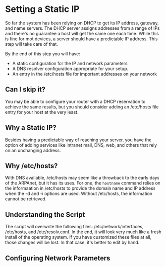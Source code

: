 # Setting a Static IP
So far the system has been relying on DHCP to get its IP address, gateway, and name servers. The DHCP server assigns addresses from a range of IPs and there's no guarantee a host will get the same one each time. While this is fine for mot devices, a server should have a predictable IP address. This step will take care of that.

By the end of this step you will have:
* A static configuration for the IP and network parameters
* A DNS resolver configuration appropriate for your setup.
* An entry in the /etc/hosts file for important addresses on your network

## Can I skip it?
You may be able to configure your router with a DHCP reservation to achieve the same results, but you should consider adding an /etc/hosts file entry for your host at the very least.

## Why a Static IP?
Besides having a predictable way of reaching your server, you have the option of adding services like intranet mail, DNS, web, and others that rely on an unchanging address.

## Why /etc/hosts?
With DNS available, /etc/hosts may seem like a throwback to the early days of the ARPAnet, but it has its uses. For one, the `hostname` command relies on the informaation in /etc/hosts to provide the domain name and IP address when the -d and -i options are used. Without /etc/hosts, the information cannot be retrieved.

## Understanding the Script
The script will overwrite the following files: /etc/network/interfaces, /etc/hosts, and /etc/resolv.conf. In the end, it will look very much like a fresh install of the operating system. If you have customized these files at all, those changes will be lost. In that case, it's better to edit by hand.

## Configuring Network Parameters

